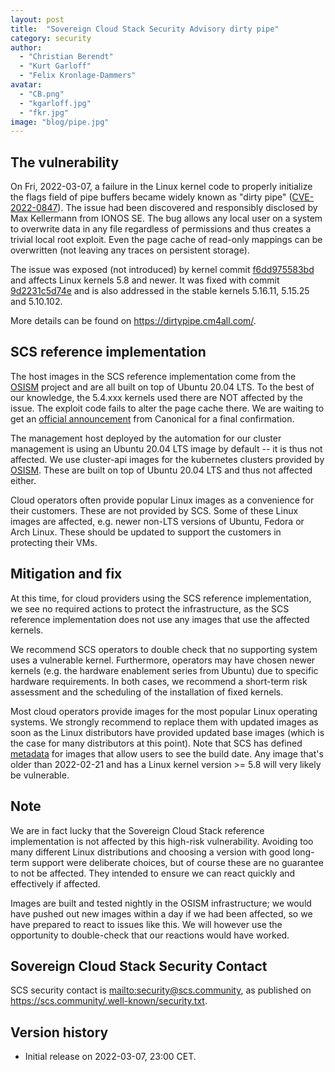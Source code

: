 ```yaml
---
layout: post
title:  "Sovereign Cloud Stack Security Advisory dirty pipe"
category: security
author:
  - "Christian Berendt"
  - "Kurt Garloff"
  - "Felix Kronlage-Dammers"
avatar:
  - "CB.png"
  - "kgarloff.jpg"
  - "fkr.jpg"
image: "blog/pipe.jpg"
---
```


## The vulnerability

On Fri, 2022-03-07, a failure in the Linux kernel code to properly initialize
the flags field of pipe buffers became widely known as "dirty pipe" 
([CVE-2022-0847](https://seclists.org/oss-sec/2022/q1/170)).
The issue had been discovered and responsibly disclosed by Max Kellermann
from IONOS SE.
The bug allows any local user on a system to overwrite data in any file
regardless of permissions and thus creates a trivial local root exploit.
Even the page cache of read-only mappings can be overwritten (not leaving
any traces on persistent storage).

The issue was exposed (not introduced) by kernel commit 
[f6dd975583bd](https://git.kernel.org/pub/scm/linux/kernel/git/torvalds/linux.git/commit/?id=f6dd975583bd8ce088400648fd9819e4691c8958)
and affects Linux kernels 5.8 and newer. It was fixed with commit
[9d2231c5d74e](https://git.kernel.org/pub/scm/linux/kernel/git/torvalds/linux.git/commit/?id=9d2231c5d74e13b2a0546fee6737ee4446017903)
and is also addressed in the stable kernels 5.16.11, 
5.15.25 and 5.10.102.

More details can be found on <https://dirtypipe.cm4all.com/>.

## SCS reference implementation

The host images in the SCS reference implementation come from the 
[OSISM](https://osism.tech) project and are all built on top of 
Ubuntu 20.04 LTS. To the best of our knowledge, the 5.4.xxx kernels
used there are NOT affected by the issue. The exploit code fails to
alter the page cache there. We are waiting
to get an [official announcement](https://ubuntu.com/security/CVE-2022-0847)
from Canonical for a final confirmation.

The management host deployed by the automation for our cluster management is
using an Ubuntu 20.04 LTS image by default -- it is thus not affected.
We use cluster-api images for the kubernetes clusters provided by
[OSISM](https://minio.services.osism.tech/openstack-k8s-capi-images). These
are built on top of Ubuntu 20.04 LTS and thus not affected either.

Cloud operators often provide popular Linux images as a convenience
for their customers. These are not provided by SCS.
Some of these Linux images are affected, e.g. newer non-LTS versions of Ubuntu,
Fedora or Arch Linux. These should be updated to support the customers
in protecting their VMs.

## Mitigation and fix

At this time, for cloud providers using the SCS reference implementation,
we see no required actions to protect the infrastructure, as the SCS reference
implementation does not use any images that use the affected kernels.

We recommend SCS operators to double check that no supporting system uses
a vulnerable kernel. Furthermore, operators may have chosen newer kernels
(e.g. the hardware enablement series from Ubuntu) due to specific hardware
requirements. In both cases, we recommend a short-term risk assessment and
the scheduling of the installation of fixed kernels.

Most cloud operators provide images for the most popular Linux operating
systems. We strongly recommend to replace them with updated images as soon
as the Linux distributors have provided updated base images (which is
the case for many distributors at this point).
Note that SCS has defined [metadata](https://github.com/SovereignCloudStack/Docs/blob/main/Design-Docs/Image-Properties-Spec.md)
for images that allow users to see the build date. Any image that's older than
2022-02-21 and has a Linux kernel version >= 5.8 will very likely
be vulnerable.

## Note

We are in fact lucky that the Sovereign Cloud Stack reference implementation
is not affected by this high-risk vulnerability. Avoiding too many different
Linux distributions and choosing a version with good long-term support were
deliberate choices, but of course these are no guarantee to not be affected.
They intended to ensure we can react quickly and effectively if affected.

Images are built and tested nightly in the OSISM infrastructure; we would have
pushed out new images within a day if we had been affected, so we have prepared
to react to issues like this. We will however use the opportunity to double-check
that our reactions would have worked.

## Sovereign Cloud Stack Security Contact

SCS security contact is <mailto:security@scs.community>, as published on
<https://scs.community/.well-known/security.txt>.

## Version history

* Initial release on 2022-03-07, 23:00 CET.
